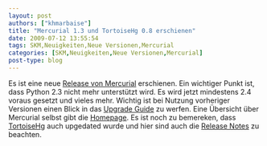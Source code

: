 ```yaml
---
layout: post
authors: ["khmarbaise"]
title: "Mercurial 1.3 und TortoiseHg 0.8 erschienen"
date: 2009-07-12 13:55:54
tags: SKM,Neuigkeiten,Neue Versionen,Mercurial
categories: [SKM,Neuigkeiten,Neue Versionen,Mercurial]
post-type: blog
---
```

Es ist eine neue <a href="http://mercurial.selenic.com/wiki/WhatsNew#Version_1.3_-_2009-07-01">Release von Mercurial</a> erschienen. Ein wichtiger Punkt ist, dass Python 2.3 nicht mehr unterstützt wird. Es wird jetzt mindestens 2.4 voraus gesetzt und vieles mehr. Wichtig ist bei Nutzung vorheriger Versionen einen Blick in das <a href="http://mercurial.selenic.com/wiki/UpgradeNotes">Upgrade Guide</a> zu werfen. Eine Übersicht über Mercurial selbst gibt die <a href="http://mercurial.selenic.com/wiki/">Homepage</a>.
Es ist noch zu bemereken, dass <a href="http://bitbucket.org/tortoisehg/stable/wiki/Home">TortoiseHg</a> auch upgedated wurde und hier sind auch die <a href="http://bitbucket.org/tortoisehg/stable/wiki/ReleaseNotes">Release Notes</a> zu beachten.
